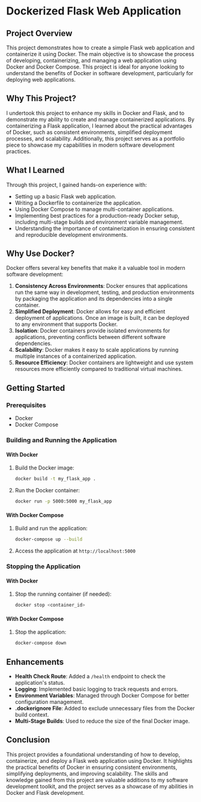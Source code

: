 # Dockerized Flask Web Application

## Project Overview

This project demonstrates how to create a simple Flask web application and containerize it using Docker. The main objective is to showcase the process of developing, containerizing, and managing a web application using Docker and Docker Compose. This project is ideal for anyone looking to understand the benefits of Docker in software development, particularly for deploying web applications.

## Why This Project?

I undertook this project to enhance my skills in Docker and Flask, and to demonstrate my ability to create and manage containerized applications. By containerizing a Flask application, I learned about the practical advantages of Docker, such as consistent environments, simplified deployment processes, and scalability. Additionally, this project serves as a portfolio piece to showcase my capabilities in modern software development practices.

## What I Learned

Through this project, I gained hands-on experience with:

- Setting up a basic Flask web application.
- Writing a Dockerfile to containerize the application.
- Using Docker Compose to manage multi-container applications.
- Implementing best practices for a production-ready Docker setup, including multi-stage builds and environment variable management.
- Understanding the importance of containerization in ensuring consistent and reproducible development environments.

## Why Use Docker?

Docker offers several key benefits that make it a valuable tool in modern software development:

1. **Consistency Across Environments**: Docker ensures that applications run the same way in development, testing, and production environments by packaging the application and its dependencies into a single container.
2. **Simplified Deployment**: Docker allows for easy and efficient deployment of applications. Once an image is built, it can be deployed to any environment that supports Docker.
3. **Isolation**: Docker containers provide isolated environments for applications, preventing conflicts between different software dependencies.
4. **Scalability**: Docker makes it easy to scale applications by running multiple instances of a containerized application.
5. **Resource Efficiency**: Docker containers are lightweight and use system resources more efficiently compared to traditional virtual machines.

## Getting Started

### Prerequisites

- Docker
- Docker Compose

### Building and Running the Application

#### With Docker

1. Build the Docker image:

   ```sh
   docker build -t my_flask_app .
   ```

2. Run the Docker container:
   ```sh
   docker run -p 5000:5000 my_flask_app
   ```

#### With Docker Compose

1. Build and run the application:

   ```sh
   docker-compose up --build
   ```

2. Access the application at `http://localhost:5000`

### Stopping the Application

#### With Docker

1. Stop the running container (if needed):
   ```sh
   docker stop <container_id>
   ```

#### With Docker Compose

1. Stop the application:
   ```sh
   docker-compose down
   ```

## Enhancements

- **Health Check Route**: Added a `/health` endpoint to check the application's status.
- **Logging**: Implemented basic logging to track requests and errors.
- **Environment Variables**: Managed through Docker Compose for better configuration management.
- **.dockerignore File**: Added to exclude unnecessary files from the Docker build context.
- **Multi-Stage Builds**: Used to reduce the size of the final Docker image.

## Conclusion

This project provides a foundational understanding of how to develop, containerize, and deploy a Flask web application using Docker. It highlights the practical benefits of Docker in ensuring consistent environments, simplifying deployments, and improving scalability. The skills and knowledge gained from this project are valuable additions to my software development toolkit, and the project serves as a showcase of my abilities in Docker and Flask development.
